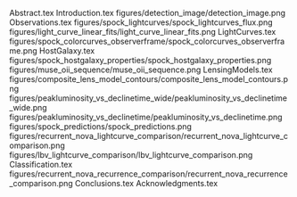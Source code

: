 Abstract.tex
Introduction.tex
figures/detection_image/detection_image.png
Observations.tex
figures/spock_lightcurves/spock_lightcurves_flux.png
figures/light_curve_linear_fits/light_curve_linear_fits.png
LightCurves.tex
figures/spock_colorcurves_observerframe/spock_colorcurves_observerframe.png
HostGalaxy.tex
figures/spock_hostgalaxy_properties/spock_hostgalaxy_properties.png
figures/muse_oii_sequence/muse_oii_sequence.png
LensingModels.tex
figures/composite_lens_model_contours/composite_lens_model_contours.png
figures/peakluminosity_vs_declinetime_wide/peakluminosity_vs_declinetime_wide.png
figures/peakluminosity_vs_declinetime/peakluminosity_vs_declinetime.png
figures/spock_predictions/spock_predictions.png
figures/recurrent_nova_lightcurve_comparison/recurrent_nova_lightcurve_comparison.png
figures/lbv_lightcurve_comparison/lbv_lightcurve_comparison.png
Classification.tex
figures/recurrent_nova_recurrence_comparison/recurrent_nova_recurrence_comparison.png
Conclusions.tex
Acknowledgments.tex

  